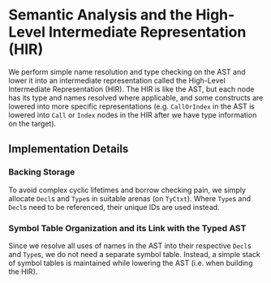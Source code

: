 # Semantic Analysis and the High-Level Intermediate Representation (HIR)

We perform simple name resolution and type checking on the AST and lower it into an intermediate
representation called the High-Level Intermediate Representation (HIR). The HIR is like the AST,
but each node has its type and names resolved where applicable, and some constructs are lowered
into more specific representations (e.g. `CallOrIndex` in the AST is lowered into `Call` or
`Index` nodes in the HIR after we have type information on the target).

## Implementation Details

### Backing Storage

To avoid complex cyclic lifetimes and borrow checking pain, we simply allocate `Decl`s and `Type`s
in suitable arenas (on `TyCtxt`). Where `Type`s and `Decl`s need to be referenced, their unique
IDs are used instead.

### Symbol Table Organization and its Link with the Typed AST

Since we resolve all uses of names in the AST into their respective `Decl`s and `Type`s, we do not
need a separate symbol table. Instead, a simple stack of symbol tables is maintained while lowering
the AST (i.e. when building the HIR).
